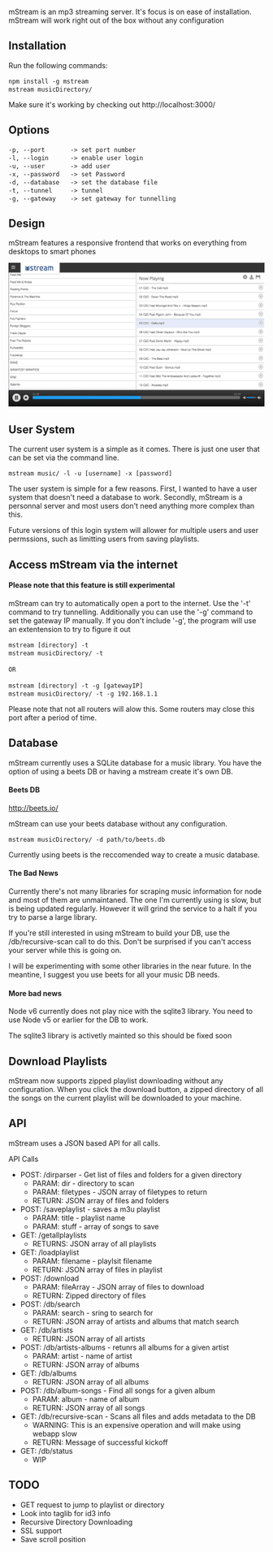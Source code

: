 mStream is an mp3 streaming server.   It's focus is on ease of installation.  mStream will work right out of the box without any configuration


## Installation

Run the following commands:

```shell
npm install -g mstream
mstream musicDirectory/
```

Make sure it's working by checking out http://localhost:3000/


## Options

```shell
-p, --port       -> set port number
-l, --login      -> enable user login
-u, --user       -> add user
-x, --password   -> set Password
-d, --database   -> set the database file
-t, --tunnel     -> tunnel
-g, --gateway    -> set gateway for tunnelling
```


## Design

mStream features a responsive frontend that works on everything from desktops to smart phones

![Looking Good!](public/img/mstream-current.png)


## User System

The current user system is a simple as it comes.  There is just one user that can be set via the command line.


```shell
mstream music/ -l -u [username] -x [password]

```

The user system is simple for a few reasons.  First, I wanted to have a user system that doesn't need a database to work. Secondly, mStream is a personnal server and most users don't need anything more complex than this. 

Future versions of this login system will allower for multiple users and user permssions, such as limitting users from saving playlists.



## Access mStream via the internet
#### Please note that this feature is still experimental

mStream can try to automatically open a port to the internet.  Use the '-t' command to try tunnelling.  Additionally you can use the '-g' command to set the gateway IP manually.  If you don't include '-g', the program will use an extentension to try to figure it out

```
mstream [directory] -t 
mstream musicDirectory/ -t 

OR

mstream [directory] -t -g [gatewayIP]
mstream musicDirectory/ -t -g 192.168.1.1
```

Please note that not all routers will alow this.  Some routers may close this port after a period of time. 



## Database

mStream currently uses a SQLite database for a music library.  You have the option of using a beets DB or having a mstream create it's own DB.

#### Beets DB
http://beets.io/

mStream can use your beets database without any configuration.  
```shell
mstream musicDirectory/ -d path/to/beets.db
```

Currently using beets is the reccomended way to create a music database.

#### The Bad News

Currently there's not many libraries for scraping music information for node and most of them are unmaintaned.  The one I'm currently using is slow, but is being updated regularly.  However it will grind the service to a halt if you try to parse a large library.

If you're still interested in using mStream to build your DB, use the /db/recursive-scan call to do this.  Don't be surprised if you can't access your server while this is going on.

I will be experimenting with some other libraries in the near future.  In the meantine, I suggest you use beets for all your music DB needs.

#### More bad news
Node v6 currently does not play nice with the sqlite3 library.  You need to use Node v5 or earlier for the DB to work.  

The sqlite3 library is activetly mainted so this should be fixed soon



## Download Playlists

mStream now supports zipped playlist downloading without any configuration.  When you click the download button, a zipped directory of all the songs on the current playlist will be downloaded to your machine.



## API

mStream uses a JSON based API for all calls.

API Calls
* POST: /dirparser  - Get list of files and folders for a given directory
	* PARAM: dir - directory to scan
	* PARAM: filetypes - JSON array of filetypes to return
	* RETURN: JSON array of files and folders
* POST: /saveplaylist - saves a m3u playlist
	* PARAM: title - playlist name
	* PARAM: stuff - array of songs to save
* GET: /getallplaylists
	* RETURNS: JSON array of all playlists
* GET: /loadplaylist
	* PARAM: filename - playlsit filename
	* RETURN: JSON array of files in playlist
* POST: /download
	* PARAM: fileArray - JSON array of files to download
	* RETURN: Zipped directory of files
* POST: /db/search
	* PARAM: search - sring to search for
	* RETURN: JSON array of artists and albums that match search
* GET: /db/artists
	* RETURN: JSON array of all artists
* POST: /db/artists-albums - retunrs all albums for a given artist
	* PARAM: artist - name of artist
	* RETURN: JSON array of albums 
* GET: /db/albums
	* RETURN: JSON array of all albums
* POST: /db/album-songs - Find all songs for a given album
	* PARAM: album - name of album
	* RETURN: JSON array of all songs
* GET: /db/recursive-scan - Scans all files and adds metadata to the DB
	* WARNING: This is an expensive operation and will make using webapp slow
	* RETURN: Message of successful kickoff
* GET: /db/status
	* WIP




## TODO

- GET request to jump to playlist or directory
- Look into taglib for id3 info
- Recursive Directory Downloading
- SSL support
- Save scroll position

